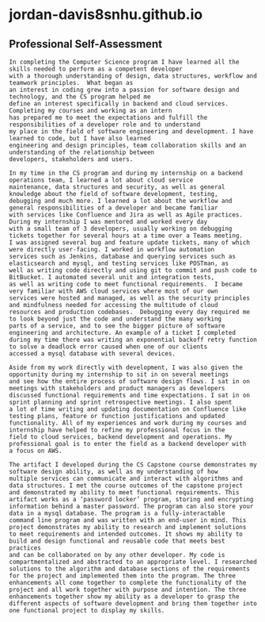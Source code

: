 # jordan-davis8snhu.github.io

## Professional Self-Assessment

	In completing the Computer Science program I have learned all the skills needed to perform as a competent developer 
	with a thorough understanding of design, data structures, workflow and teamwork principles.  What began as 
	an interest in coding grew into a passion for software design and technology, and the CS program helped me 
	define an interest specifically in backend and cloud services. Completing my courses and working as an intern 
	has prepared me to meet the expectations and fulfill the responsibilities of a developer role and to understand 
	my place in the field of software engineering and development. I have learned to code, but I have also learned 
	engineering and design principles, team collaboration skills and an understanding of the relationship between 
	developers, stakeholders and users. 

	In my time in the CS program and during my internship on a backend operations team, I learned a lot about cloud service 
	maintenance, data structures and security, as well as general knowledge about the field of software development, testing,
	debugging and much more. I learned a lot about the workflow and general responsibilities of a developer and became familiar 
	with services like Confluence and Jira as well as Agile practices. During my internship I was mentored and worked every day 
	with a small team of 3 developers, usually working on debugging tickets together for several hours at a time over a Teams meeting. 
	I was assigned several bug and feature update tickets, many of which were directly user-facing. I worked in workflow automation 
	services such as Jenkins, database and querying services such as elasticsearch and mysql, and testing services like POSTman, as 
	well as writing code directly and using git to commit and push code to BitBucket. I automated several unit and integration tests, 
	as well as writing code to meet functional requirements.  I became very familiar with AWS cloud services where most of our own 
	services were hosted and managed, as well as the security principles and mindfulness needed for accessing the multitude of cloud 
	resources and production codebases.  Debugging every day required me to look beyond just the code and understand the many working 
	parts of a service, and to see the bigger picture of software engineering and architecture. An example of a ticket I completed 
	during my time there was writing an exponential backoff retry function to solve a deadlock error caused when one of our clients 
	accessed a mysql database with several devices. 
	
	Aside from my work directly with development, I was also given the opportunity during my internship to sit in on several meetings
	and see how the entire process of software design flows. I sat in on meetings with stakeholders and product managers as developers 
	discussed functional requirements and time expectations. I sat in on sprint planning and sprint retrospective meetings. I also spent
	a lot of time writing and updating documentation on Confluence like testing plans, feature or function justifications and updated 
	functionality. All of my experiences and work during my courses and internship have helped to refine my professional focus in the 
	field to cloud services, backend development and operations. My professional goal is to enter the field as a backend developer with 
	a focus on AWS.  
	
	The artifact I developed during the CS Capstone course demonstrates my software design ability, as well as my understanding of how 
	multiple services can communicate and interact with algorithms and data structures. I met the course outcomes of the capstone project 
	and demonstrated my ability to meet functional requirements. This artifact works as a ‘password locker’ program, storing and encrypting 
	information behind a master password. The program can also store your data in a mysql database. The program is a fully-interactable 
	command line program and was written with an end-user in mind. This project demonstrates my ability to research and implement solutions 
	to meet requirements and intended outcomes. It shows my ability to build and design functional and reusable code that meets best practices 
	and can be collaborated on by any other developer. My code is compartmentalized and abstracted to an appropriate level. I researched 
	solutions to the algorithm and database sections of the requirements for the project and implemented them into the program. The three 
	enhancements all come together to complete the functionality of the project and all work together with purpose and intention. The three 
	enhancements together show my ability as a developer to grasp the different aspects of software development and bring them together into 
	one functional project to display my skills.


